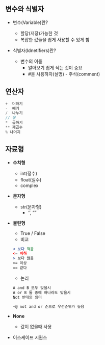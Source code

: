 ## 변수와 식별자

- 변수(Variable)란?
    - 할당(저장)가능한 것
    - 복잡한 값들을 쉽게 사용할 수 있게 함

- 식별자(Idnetifiers)란?
    - 변수의 이름
        - 알아보기 쉽게 적는 것이 중요
        - #을 사용하자(설명) - 주석(comment)

## 연산자

```jsx
+  더하기
-  빼기
/  나누기
// 몫
*  곱하기
** 제곱수
% 나머지
```

## 자료형

- **수치형**
    - int(정수)
    - float(실수)
    - complex
- **문자형**
    - str(문자형)
        - ‘’, “”
- **불린형**
    - True / False
    - 비교
    
    ```jsx
    < 보다 적음
    <= 이하
    > 보다 많음
    >= 이상
    == 같다
    ```
    
    - 논리
    
    ```jsx
    A and B 모두 맞을시
    A or B 둘 중에 하나라도 맞을시
    Not 반대의 의미
    
    +@ not and or 순으로 우선순위가 높음
    ```
    

- **None**
    - 값이 없을때 사용

- 이스케이프 시퀀스